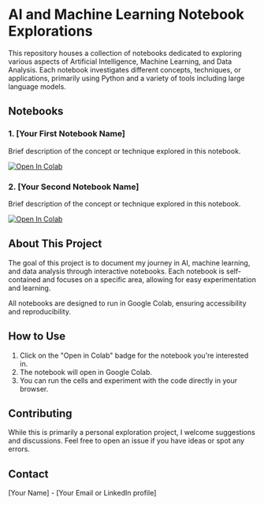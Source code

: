 # AI and Machine Learning Notebook Explorations

This repository houses a collection of notebooks dedicated to exploring various aspects of Artificial Intelligence, Machine Learning, and Data Analysis. Each notebook investigates different concepts, techniques, or applications, primarily using Python and a variety of tools including large language models.

## Notebooks

### 1. [Your First Notebook Name]
Brief description of the concept or technique explored in this notebook.

[![Open In Colab](https://colab.research.google.com/assets/colab-badge.svg)](https://colab.research.google.com/github/YOUR_USERNAME/ai-ml-notebook-explorations/blob/main/NOTEBOOK1_NAME.ipynb)

### 2. [Your Second Notebook Name]
Brief description of the concept or technique explored in this notebook.

[![Open In Colab](https://colab.research.google.com/assets/colab-badge.svg)](https://colab.research.google.com/github/YOUR_USERNAME/ai-ml-notebook-explorations/blob/main/NOTEBOOK2_NAME.ipynb)

## About This Project

The goal of this project is to document my journey in AI, machine learning, and data analysis through interactive notebooks. Each notebook is self-contained and focuses on a specific area, allowing for easy experimentation and learning.

All notebooks are designed to run in Google Colab, ensuring accessibility and reproducibility.

## How to Use

1. Click on the "Open in Colab" badge for the notebook you're interested in.
2. The notebook will open in Google Colab.
3. You can run the cells and experiment with the code directly in your browser.

## Contributing

While this is primarily a personal exploration project, I welcome suggestions and discussions. Feel free to open an issue if you have ideas or spot any errors.

## Contact

[Your Name] - [Your Email or LinkedIn profile]
